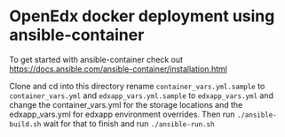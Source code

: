 # OpenEdx docker deployment using ansible-container
To get started with ansible-container check out https://docs.ansible.com/ansible-container/installation.html

Clone and cd into this directory rename `container_vars.yml.sample` to `container_vars.yml` and `edxapp_vars.yml.sample` to `edxapp_vars.yml` and change the container_vars.yml for the storage locations and the edxapp_vars.yml for edxapp environment overrides.
Then run `./ansible-build.sh` wait for that to finish and run `./ansible-run.sh` 
